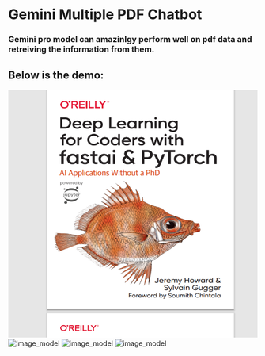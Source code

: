 # Gemini Multiple PDF Chatbot

### Gemini pro  model can amazinlgy perform well on pdf data and retreiving the information from them. 

## Below is the demo:

<img src="s1.png" alt="image_model" width="900" height="500">
<img src="s2.png.png" alt="image_model" width="900" height="500">
<img src="s3.png.png" alt="image_model" width="900" height="500">
<img src="s4.png.png" alt="image_model" width="900" height="500">


